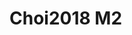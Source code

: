 <a name="material" />

# Choi2018 M2
<script type="application/ld+json">
  {
    "@context": "https://schema.org/",
    "@type": "ChemicalSubstance",
    "http://purl.org/dc/terms/conformsTo":
      {
        "@type": "CreativeWork",
        "@id": "https://bioschemas.org/profiles/ChemicalSubstance/0.4-RELEASE/"
      },
    "@id": "https://egonw.github.io/nanowiki/nanowiki513.html#material",
    "name": "Choi2018 M2",
    "sameAs": "http://127.0.0.1/mediawiki/index.php/Special:URIResolver/Choi2018_M2"
  }
</script>

